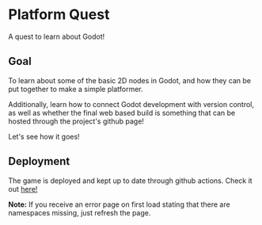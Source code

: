 # Platform Quest
A quest to learn about Godot!

## Goal
To learn about some of the basic 2D nodes in Godot, and how they can be put together to make a simple platformer.

Additionally, learn how to connect Godot development with version control, as well as whether the final web based build is something that can be hosted through the project's github page!

Let's see how it goes!

## Deployment
The game is deployed and kept up to date through github actions. Check it out [here!](https://thamasmc.github.io/platform_quest/)

**Note:** If you receive an error page on first load stating that there are namespaces missing, just refresh the page.
